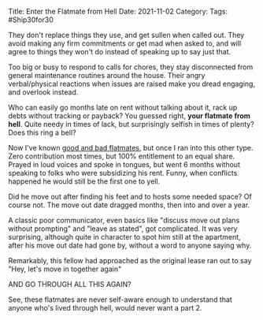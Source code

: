 Title: Enter the Flatmate from Hell 
Date: 2021-11-02
Category: 
Tags: #Ship30for30

They don't replace things they use, and get sullen when called out. They avoid making any firm commitments or get mad when asked to, and will agree to things they won't do instead of speaking up to say just that.

Too big or busy to respond to calls for chores, they stay disconnected from general maintenance routines around the house. Their angry verbal/physical reactions when issues are raised make you dread engaging, and overlook instead.

Who can easily go months late on rent without talking about it, rack up debts without tracking or payback?  You guessed right, **your flatmate from hell**. Quite needy in times of lack, but surprisingly selfish in times of plenty? Does this ring a bell?
  
Now I've known [good and bad flatmates](https://chunnodu.com/posts/2021-11-01-good-flatmate-bad-flatmate.html), but once I ran into this other type.  Zero contribution most times, but 100% entitlement to an equal share. 
Prayed in loud voices and spoke in tongues, but went 6 months without speaking to folks who were subsidizing his rent. Funny, when conflicts happened he would still be the first one to yell.

Did he move out after finding his feet and to hosts some needed space? Of course not. The move out date dragged months, then into and over a year.

A classic poor communicator, even basics like "discuss move out plans without prompting" and "leave as stated", got complicated. It was very surprising, although quite in character to spot him still at the apartment, after his move out date had gone by, without a word to anyone saying why.

Remarkably, this fellow had approached as the original lease ran out to say "Hey, let's move in together again"  

AND GO THROUGH ALL THIS AGAIN? 

See, these flatmates are never self-aware enough to understand that anyone who's lived through hell, would never want a part 2.